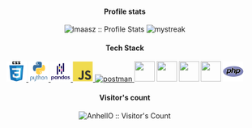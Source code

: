 <h4 align="center">Profile stats</h4>
<p align="center">
 <img src="https://github-readme-stats.vercel.app/api?username=lmaasz&show_icons=true&theme=gruvbox_light&hide_border=true&hide_title=true&count_private=true" alt="lmaasz :: Profile Stats" />
 <img src="https://github-readme-streak-stats.herokuapp.com/?user=lmaasz&show_icons=true&theme=solarized-light&hide_border=true&hide_title=true" alt="mystreak" alt="lmaasz :: Streak Stats" />
</p>


<h4 align="center">Tech Stack</h4>
<p align="center">
 <a href="https://www.w3schools.com/css/" target="_blank"> <img src="https://raw.githubusercontent.com/devicons/devicon/master/icons/css3/css3-original-wordmark.svg" alt="css3" width="40" height="40"/> </a> 
 <a href="https://www.python.org/" target="_blank"> <img src="https://raw.githubusercontent.com/devicons/devicon/master/icons/python/python-original-wordmark.svg" alt="docker" width="40" height="40"/> </a>   
 <a href="https://pandas.pydata.org/" target="_blank"> <img src="https://raw.githubusercontent.com/devicons/devicon/master/icons/pandas/pandas-original-wordmark.svg" alt="git" width="40" height="40"/> </a>  
 <a href="https://developer.mozilla.org/en-US/docs/Web/JavaScript" target="_blank"> <img src="https://raw.githubusercontent.com/devicons/devicon/master/icons/javascript/javascript-original.svg" alt="javascript" width="40" height="40"/> </a>
 <a href="https://postman.com" target="_blank"> <img src="https://www.vectorlogo.zone/logos/getpostman/getpostman-icon.svg" alt="postman" width="40" height="40"/> </a>
 <a href="https://dbeaver.io/"><img width="40" height="40" src="https://upload.wikimedia.org/wikipedia/commons/thumb/b/b5/DBeaver_logo.svg/1200px-DBeaver_logo.svg.png"></a>
 <a href="https://www.mysql.com/"><img width="40" height="40" src="https://www.vectorlogo.zone/logos/mysql/mysql-ar21.svg"></a>
 <a href="https://www.nginx.com/"><img width="40" height="40" src="https://www.vectorlogo.zone/logos/nginx/nginx-ar21.svg"></a>
 <a href="https://www.vba-ev.de/"><img width="40" height="40" src="https://mpng.subpng.com/20180712/fct/kisspng-visual-basic-for-applications-microsoft-excel-macr-viber-logo-5b47b096a9bdb7.4881573615314249186953.jpg"></a>
 <a href="https://www.php.net/"><img width="40" height="40" src="https://raw.githubusercontent.com/github/explore/80688e429a7d4ef2fca1e82350fe8e3517d3494d/topics/php/php.png"></a>
</p>

<h4 align="center">Visitor's count</h4>
<p align="center"><img src="https://profile-counter.glitch.me/{lmaasz}/count.svg" alt="AnhellO :: Visitor's Count" /></p>
